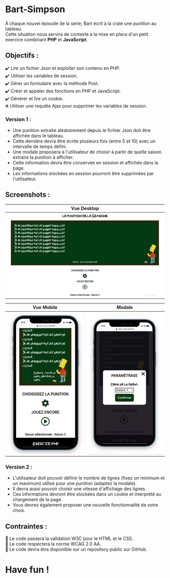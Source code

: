 # Bart-Simpson
À chaque nouvel épisode de la série, Bart écrit à la craie une punition au tableau.  
Cette situation nous servira de contexte à la mise en place d'un petit exercice combinant **PHP** et **JavaScript**.

## Objectifs :
:heavy_check_mark: Lire un fichier Json et exploiter son contenu en PHP.  
:heavy_check_mark: Utiliser les variables de session.  
:heavy_check_mark: Gérer un formulaire avec la méthode Post.  
:heavy_check_mark: Créer et appeler des fonctions en PHP et JavaScript.   
:heavy_check_mark: Générer et lire un cookie.  
:heavy_plus_sign: Utiliser une requête Ajax pour supprimer les variables de session.  

### Version 1 :
- Une punition extraite aléatoirement depuis le fichier Json doit être affichée dans le tableau.  
- Cette dernière devra être écrite plusieurs fois (entre 5 et 10) avec un intervalle de temps défini.  
- Une modale proposera à l'utilisateur de choisir à partir de quelle saison extraire la punition à afficher.  
- Cette information devra être conservée en session et affichée dans la page.  
- Les informations stockées en session pourront être supprimées par l'utilisateur.   
 
## Screenshots :
| Vue Desktop  |
|-----------|
| <img alt="screenshot01 : desktop view" src="assets/images/img01.jpg" width="626"> |

| Vue Mobile  | Modale |
|-----------|-----------|
| <img alt="screenshot02 : mobile view" src="assets/images/img02.jpg" width="300"> | <img alt="screenshot01 : modal view" src="assets/images/img03.jpg" width="300"> |

### Version 2 :
- L'utilisateur doit pouvoir définir le nombre de lignes (fixez un minimum et un maximum) utilisé pour une punition (adaptez la modale).  
- Il devra aussi pouvoir choisir une vitesse d'affichage des lignes. 
- Ces informations devront être stockées dans un cookie et interprété au chargement de la page.
- Vous devrez également proposer une nouvelle fonctionnalité de votre choix.
 
## Contraintes :
:rotating_light: Le code passera la validation W3C pour le HTML et le CSS.  
:rotating_light: Le code respectera la norme WCAG 2.0 AA.  
:rotating_light: Le code devra être disponible sur un repository public sur GitHub.  

# Have fun !
